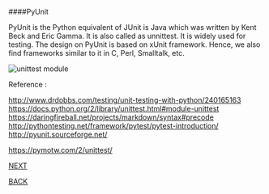 
####PyUnit

PyUnit is the Python equivalent of JUnit is Java which was written by Kent Beck and Eric Gamma. It is also called as unnittest. It is widely used for testing. The design on PyUnit is based on xUnit framework. Hence, we also find frameworks similar to it in C, Perl, Smalltalk, etc. 



![unittest module](http://twimgs.com/ddj/images/article/2014/0114/PythonUnitTest1.gif)



 
Reference :

http://www.drdobbs.com/testing/unit-testing-with-python/240165163
https://docs.python.org/2/library/unittest.html#module-unittest
https://daringfireball.net/projects/markdown/syntax#precode
http://pythontesting.net/framework/pytest/pytest-introduction/
http://pyunit.sourceforge.net/

https://pymotw.com/2/unittest/


[NEXT](https://github.com/hariniiyer/CSCI-5828_Presentation2_Testing-Frameworks/blob/master/unittestcode.md)

[BACK]()
